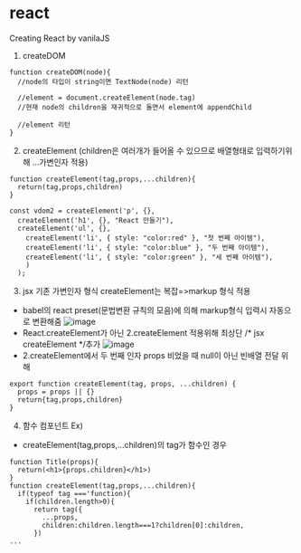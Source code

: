 # react
Creating React by vanilaJS

1. createDOM
```
function createDOM(node){
  //node의 타입이 string이면 TextNode(node) 리턴
  
  //element = document.createElement(node.tag)
  //현재 node의 children을 재귀적으로 돌면서 element에 appendChild
  
  //element 리턴 
}
```

2. createElement (children은 여러개가 들어올 수 있으므로 배열형태로 입력하기위해 ...가변인자 적용)
```
function createElement(tag,props,...children){
  return(tag,props,children)
}

const vdom2 = createElement('p', {},
  createElement('h1', {}, "React 만들기"),
  createElement('ul', {},
    createElement('li', { style: "color:red" }, "첫 번째 아이템"),
    createElement('li', { style: "color:blue" }, "두 번째 아이템"),
    createElement('li', { style: "color:green" }, "세 번째 아이템"),
    )
  );
  ```

3. jsx 기존 가변인자 형식 createElement는 복잡=>markup 형식 적용
- babel의 react preset(문법변환 규칙의 모음)에 의해 markup형식 입력시 자동으로 변환해줌
![image](https://user-images.githubusercontent.com/33995840/187645837-aab16079-cf54-4e31-afd2-fa20cd67ccf0.png)
- React.createElement가 아닌 2.createElement 적용위해 최상단 /* jsx createElement */추가
![image](https://user-images.githubusercontent.com/33995840/187646321-a6fc8257-c02e-4e9e-a699-435285de2788.png)
- 2.createElement에서 두 번째 인자 props 비었을 때 null이 아닌 빈배열 전달 위해
```
export function createElement(tag, props, ...children) {
  props = props || {}
  return{tag,props,children}
}
```

4. 함수 컴포넌트 Ex)<Title>React 만들기</Title>

- createElement(tag,props,...children)의 tag가 함수인 경우

```
function Title(props){
  return(<h1>{props.children}</h1>)
}
function createElement(tag,props,...children){
  if(typeof tag ==='function){
    if(children.length>0){
      return tag({
        ...props,
        children:children.length===1?children[0]:children,
      })
...
```

